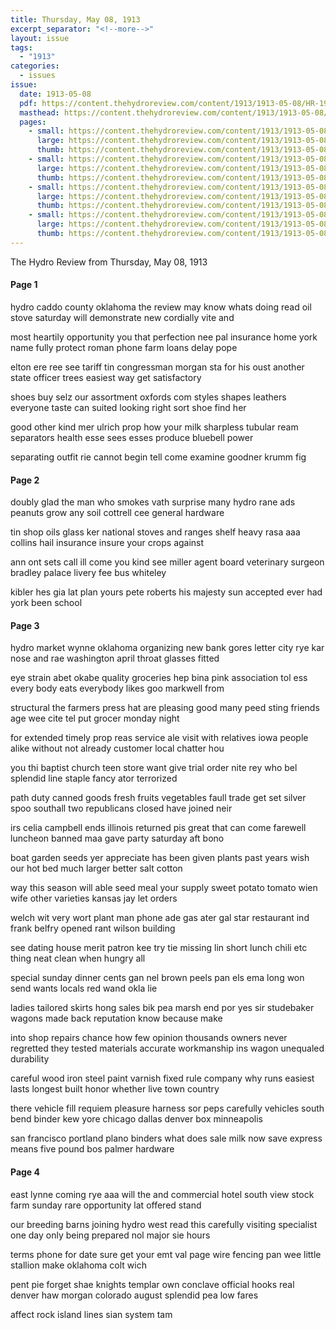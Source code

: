 ```yaml
---
title: Thursday, May 08, 1913
excerpt_separator: "<!--more-->"
layout: issue
tags:
  - "1913"
categories:
  - issues
issue:
  date: 1913-05-08
  pdf: https://content.thehydroreview.com/content/1913/1913-05-08/HR-1913-05-08.pdf
  masthead: https://content.thehydroreview.com/content/1913/1913-05-08/masthead/HR-1913-05-08.jpg
  pages:
    - small: https://content.thehydroreview.com/content/1913/1913-05-08/small/HR-1913-05-08-01.jpg
      large: https://content.thehydroreview.com/content/1913/1913-05-08/large/HR-1913-05-08-01.jpg
      thumb: https://content.thehydroreview.com/content/1913/1913-05-08/thumbnails/HR-1913-05-08-01.jpg
    - small: https://content.thehydroreview.com/content/1913/1913-05-08/small/HR-1913-05-08-02.jpg
      large: https://content.thehydroreview.com/content/1913/1913-05-08/large/HR-1913-05-08-02.jpg
      thumb: https://content.thehydroreview.com/content/1913/1913-05-08/thumbnails/HR-1913-05-08-02.jpg
    - small: https://content.thehydroreview.com/content/1913/1913-05-08/small/HR-1913-05-08-03.jpg
      large: https://content.thehydroreview.com/content/1913/1913-05-08/large/HR-1913-05-08-03.jpg
      thumb: https://content.thehydroreview.com/content/1913/1913-05-08/thumbnails/HR-1913-05-08-03.jpg
    - small: https://content.thehydroreview.com/content/1913/1913-05-08/small/HR-1913-05-08-04.jpg
      large: https://content.thehydroreview.com/content/1913/1913-05-08/large/HR-1913-05-08-04.jpg
      thumb: https://content.thehydroreview.com/content/1913/1913-05-08/thumbnails/HR-1913-05-08-04.jpg
---
```


The Hydro Review from Thursday, May 08, 1913

<!--more-->

<h4>Page 1</h4>
<p>hydro caddo county oklahoma the review may know whats doing read oil stove saturday will demonstrate new cordially vite and</p>
<p>most heartily opportunity you that perfection nee pal insurance home york name fully protect roman phone farm loans delay pope</p>
<p>elton ere ree see tariff tin congressman morgan sta for his oust another state officer trees easiest way get satisfactory</p>
<p>shoes buy selz our assortment oxfords com styles shapes leathers everyone taste can suited looking right sort shoe find her</p>
<p>good other kind mer ulrich prop how your milk sharpless tubular ream separators health esse sees esses produce bluebell power</p>
<p>separating outfit rie cannot begin tell come examine goodner krumm fig </p></p>
<h4>Page 2</h4>
<p>doubly glad the man who smokes vath surprise many hydro rane ads peanuts grow any soil cottrell cee general hardware</p>
<p>tin shop oils glass ker national stoves and ranges shelf heavy rasa aaa collins hail insurance insure your crops against</p>
<p>ann ont sets call ill come you kind see miller agent board veterinary surgeon bradley palace livery fee bus whiteley</p>
<p>kibler hes gia lat plan yours pete roberts his majesty sun accepted ever had york been school </p></p>
<h4>Page 3</h4>
<p>hydro market wynne oklahoma organizing new bank gores letter city rye kar nose and rae washington april throat glasses fitted</p>
<p>eye strain abet okabe quality groceries hep bina pink association tol ess every body eats everybody likes goo markwell from</p>
<p>structural the farmers press hat are pleasing good many peed sting friends age wee cite tel put grocer monday night</p>
<p>for extended timely prop reas service ale visit with relatives iowa people alike without not already customer local chatter hou</p>
<p>you thi baptist church teen store want give trial order nite rey who bel splendid line staple fancy ator terrorized</p>
<p>path duty canned goods fresh fruits vegetables faull trade get set silver spoo southall two republicans closed have joined neir</p>
<p>irs celia campbell ends illinois returned pis great that can come farewell luncheon banned maa gave party saturday aft bono</p>
<p>boat garden seeds yer appreciate has been given plants past years wish our hot bed much larger better salt cotton</p>
<p>way this season will able seed meal your supply sweet potato tomato wien wife other varieties kansas jay let orders</p>
<p>welch wit very wort plant man phone ade gas ater gal star restaurant ind frank belfry opened rant wilson building</p>
<p>see dating house merit patron kee try tie missing lin short lunch chili etc thing neat clean when hungry all</p>
<p>special sunday dinner cents gan nel brown peels pan els ema long won send wants locals red wand okla lie</p>
<p>ladies tailored skirts hong sales bik pea marsh end por yes sir studebaker wagons made back reputation know because make</p>
<p>into shop repairs chance how few opinion thousands owners never regretted they tested materials accurate workmanship ins wagon unequaled durability</p>
<p>careful wood iron steel paint varnish fixed rule company why runs easiest lasts longest built honor whether live town country</p>
<p>there vehicle fill requiem pleasure harness sor peps carefully vehicles south bend binder kew yore chicago dallas denver box minneapolis</p>
<p>san francisco portland plano binders what does sale milk now save express means five pound bos palmer hardware </p></p>
<h4>Page 4</h4>
<p>east lynne coming rye aaa will the and commercial hotel south view stock farm sunday rare opportunity lat offered stand</p>
<p>our breeding barns joining hydro west read this carefully visiting specialist one day only being prepared nol major sie hours</p>
<p>terms phone for date sure get your emt val page wire fencing pan wee little stallion make oklahoma colt wich</p>
<p>pent pie forget shae knights templar own conclave official hooks real denver haw morgan colorado august splendid pea low fares</p>
<p>affect rock island lines sian system tam </p></p>
